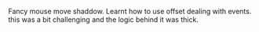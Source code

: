 Fancy mouse move shaddow.
Learnt how to use offset dealing with  events.
this was a bit challenging and the logic behind it was thick.